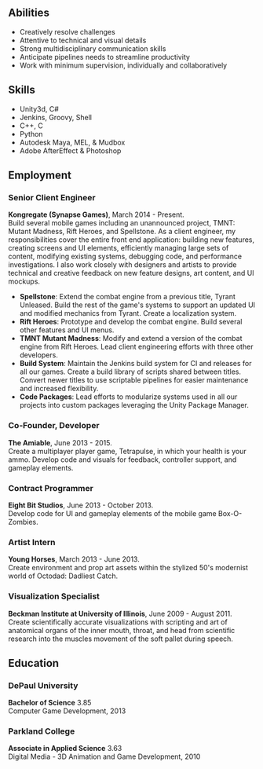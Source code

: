 ## Abilities

* Creatively resolve challenges
* Attentive to technical and visual details
* Strong multidisciplinary communication skills
* Anticipate pipelines needs to streamline productivity
* Work with minimum supervision, individually and collaboratively


## Skills

* Unity3d, C#
* Jenkins, Groovy, Shell
* C++, C
* Python
* Autodesk Maya, MEL, & Mudbox
* Adobe AfterEffect & Photoshop 


## Employment

### Senior Client Engineer
**Kongregate (Synapse Games)**, March 2014 - Present.  
Build several mobile games including an unannounced project, TMNT: Mutant Madness, Rift Heroes, and Spellstone. As a client engineer, my responsibilities cover the entire front end application: building new features, creating screens and UI elements, efficiently managing large sets of content, modifying existing systems, debugging code, and performance investigations. I also work closely with designers and artists to provide technical and creative feedback on new feature designs, art content, and UI mockups.

* **Spellstone**: Extend the combat engine from a previous title, Tyrant Unleased. Build the rest of the game's systems to support an updated UI and modified mechanics from Tyrant. Create a localization system. <!--[trailer&rarr;](https://www.youtube.com/watch?v=-RbpLFSfie4)-->
* **Rift Heroes**: Prototype and develop the combat engine. Build several other features and UI menus.<!--[trailer&rarr;](https://www.youtube.com/watch?v=vLtrtsnP77A)-->
* **TMNT Mutant Madness**: Modify and extend a version of the combat engine from Rift Heroes. Lead client engineering efforts with three other developers.<!--[trailer&rarr;](https://www.youtube.com/watch?v=abf4_cTto00)-->
* **Build System**: Maintain the Jenkins build system for CI and releases for all our games. Create a build library of scripts shared between titles. Convert newer titles to use scriptable pipelines for easier maintenance and increased flexibility.
* **Code Packages**: Lead efforts to modularize systems used in all our projects into custom packages leveraging the Unity Package Manager.

### Co-Founder, Developer
**The Amiable**, June 2013 - 2015.  
Create a multiplayer player game, Tetrapulse, in which your health is your ammo. Develop code and visuals for feedback, controller support, and gameplay elements.

### Contract Programmer
**Eight Bit Studios**, June 2013 - October 2013.  
Develop code for UI and gameplay elements of the mobile game Box-O-Zombies.

### Artist Intern
**Young Horses**, March 2013 - June 2013.  
Create environment and prop art assets within the stylized 50's modernist world of Octodad: Dadliest Catch.

### Visualization Specialist
**Beckman Institute at University of Illinois**, June 2009 - August 2011.  
Create scientifically accurate visualizations with scripting and art of anatomical organs of the inner mouth, throat, and head from scientific research into the muscles movement of the soft pallet during speech.


## Education

### DePaul University
**Bachelor of Science** 3.85  
Computer Game Development, 2013

<!--
Notable Projects: 
- Tetrapulse: [trailer&rarr;](https://www.youtube.com/watch?v=gbY8QGYbzwA)
- Involuntary Runner: [lets play&rarr;](https://www.youtube.com/watch?v=KcrFayII95E&t=2s)
- Groovy Tuesday: [letsplay&rarr;](https://www.youtube.com/watch?v=_t5HjwtAUy0)

Course load focused on game programming:
- AI and path-finding
- Architecture and design patterns
- Rendering systems
- Physics
- Networking for multiplayer games
- Fundamentals of computer systems including: threading, sockets, memory, data structures, and graphics

Engines, frameworks, and libraries: Unity, XNA, GameMaker, OpenGL, WIN32, FBX API
-->

### Parkland College
**Associate in Applied Science** 3.63  
Digital Media - 3D Animation and Game Development, 2010
